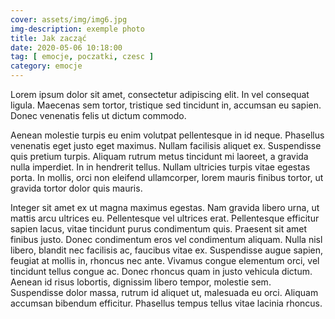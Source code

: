 ```yaml
--- 
cover: assets/img/img6.jpg
img-description: exemple photo
title: Jak zacząć
date: 2020-05-06 10:18:00
tag: [ emocje, poczatki, czesc ]
category: emocje
---
```




Lorem ipsum dolor sit amet, consectetur adipiscing elit. In vel consequat ligula. Maecenas sem tortor, tristique sed tincidunt in, accumsan eu sapien. Donec venenatis felis ut dictum commodo. 

Aenean molestie turpis eu enim volutpat pellentesque in id neque. Phasellus venenatis eget justo eget maximus. Nullam facilisis aliquet ex. Suspendisse quis pretium turpis. Aliquam rutrum metus tincidunt mi laoreet, a gravida nulla imperdiet. In in hendrerit tellus. Nullam ultricies turpis vitae egestas porta. In mollis, orci non eleifend ullamcorper, lorem mauris finibus tortor, ut gravida tortor dolor quis mauris.

Integer sit amet ex ut magna maximus egestas. Nam gravida libero urna, ut mattis arcu ultrices eu. Pellentesque vel ultrices erat. Pellentesque efficitur sapien lacus, vitae tincidunt purus condimentum quis. Praesent sit amet finibus justo. Donec condimentum eros vel condimentum aliquam. Nulla nisl libero, blandit nec facilisis ac, faucibus vitae ex. Suspendisse augue sapien, feugiat at mollis in, rhoncus nec ante. Vivamus congue elementum orci, vel tincidunt tellus congue ac. Donec rhoncus quam in justo vehicula dictum. Aenean id risus lobortis, dignissim libero tempor, molestie sem. Suspendisse dolor massa, rutrum id aliquet ut, malesuada eu orci. Aliquam accumsan bibendum efficitur. Phasellus tempus tellus vitae lacinia rhoncus. 